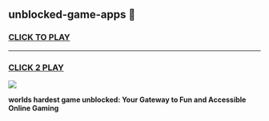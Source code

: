 
## unblocked-game-apps 👋
<h3>
<a href="https://premium.freeplayer.one?title=unblocked-game-apps&ref=14F">CLICK TO PLAY</a></h3>
<hr>

<h3>
<a href="https://premium.freeplayer.one?title=unblocked-game-apps&ref=14F">CLICK 2 PLAY</a>
  
</h3>

<a href="https://premium.freeplayer.one?title=unblocked-game-apps&ref=12F/"><img src="https://clearcache.store/games.png"></a>


**worlds hardest game unblocked: Your Gateway to Fun and Accessible Online Gaming**
